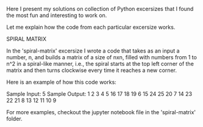 Here I present my solutions on collection of Python excersizes that I found the most fun and interesting to work on.

Let me explain how the code from each particular excersize works.

SPIRAL MATRIX

In the 'spiral-matrix' excersize I wrote a code that  takes as an input a number, n,  and builds a matrix of a size of nxn, filled with numbers from 1 to n^2 in a spiral-like manner, i.e., the spiral starts at the top left corner of the matrix and then turns clockwise every time it reaches a new corner.

Here is an example of how this code works:

Sample Input:
5
Sample Output:
1  2  3  4  5
16 17 18 19 6
15 24 25 20 7
14 23 22 21 8
13 12 11 10 9

For more examples, checkout the jupyter notebook file in the 'spiral-matrix' folder.






